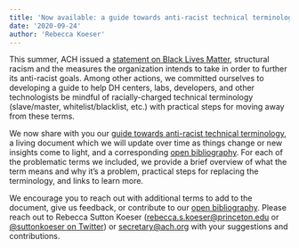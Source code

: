 ```yaml
---
title: 'Now available: a guide towards anti-racist technical terminology'
date: '2020-09-24'
author: 'Rebecca Koeser'
---
```

This summer, ACH issued a [statement on Black Lives Matter](/news/2020/06/ach-statement-on-black-lives-matter-structural-racism-and-our-organization/), structural racism and the measures the organization intends to take in order to further its anti-racist goals. Among other actions, we committed ourselves to developing a guide to help DH centers, labs, developers, and other technologists be mindful of racially-charged technical terminology (slave/master, whitelist/blacklist, etc.) with practical steps for moving away from these terms.

We now share with you our [guide towards anti-racist technical terminology](/news/2020/09/toward-anti-racist-technical-terminology/), a living document which we will update over time as things change or new insights come to light, and a corresponding [open bibliography](https://www.zotero.org/groups/2554430/ach_inclusive_technology). For each of the problematic terms we included, we provide a brief overview of what the term means and why it’s a problem, practical steps for replacing the terminology, and links to learn more.

We encourage you to reach out with additional terms to add to the document, give us feedback, or contribute to our [open bibliography](https://www.zotero.org/groups/2554430/ach_inclusive_technology). Please reach out to Rebecca Sutton Koeser ([rebecca.s.koeser@princeton.edu](mailto:rebecca.s.koeser@princeton.edu) or [@suttonkoeser on Twitter](https://twitter.com/suttonkoeser)) or [secretary@ach.org](mailto:secretary@ach.org) with your suggestions and contributions.
